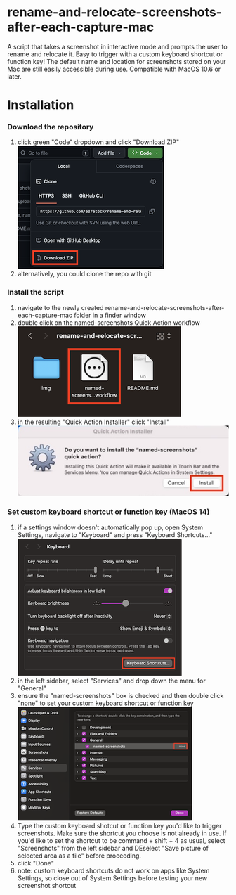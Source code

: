 # rename-and-relocate-screenshots-after-each-capture-mac
A script that takes a screenshot in interactive mode and prompts the user to rename and relocate it.  Easy to trigger with a custom keyboard shortcut or function key!  The default name and location for screenshots stored on your Mac are still easily accessible during use.  Compatible with MacOS 10.6 or later.

# Installation
### Download the repository
1) click green "Code" dropdown and click "Download ZIP"  
![download-zip](img/download-zip.png?raw=true "download-zip")
3) alternatively, you could clone the repo with git
### Install the script
1) navigate to the newly created rename-and-relocate-screenshots-after-each-capture-mac folder in a finder window
2) double click on the named-screenshots Quick Action workflow  
   ![named-screenshots workflow](img/named-screenshots_Workflow.png?raw=true "named-screenshots workflow")
3) in the resulting "Quick Action Installer" click "Install"  
   ![Quick Action Installer](img/QuickActionInstaller.png?raw=true "Quick Action Installer")
### Set custom keyboard shortcut or function key (MacOS 14)
1) if a settings window doesn't automatically pop up, open System Settings, navigate to "Keyboard" and press "Keyboard Shortcuts..."  
![Keyboard Shortcuts](img/keyboard-shortcuts.png?raw=true "keyboard shortcuts")
2) in the left sidebar, select "Services" and drop down the menu for "General"
3) ensure the "named-screenshots" box is checked and then double click "none" to set your custom keyboard shortcut or function key  
   ![none](img/none.png?raw=true "none")
4) Type the custom keyboard shotcut or function key you'd like to trigger screenshots.  Make sure the shortcut you choose is not already in use.  If you'd like to set the shortcut to be command + shift + 4 as usual, select "Screenshots" from the left sidebar and DEselect "Save picture of selected area as a file" before proceeding.
5) click "Done"
6) note: custom keyboard shortcuts do not work on apps like System Settings, so close out of System Settings before testing your new screenshot shortcut
